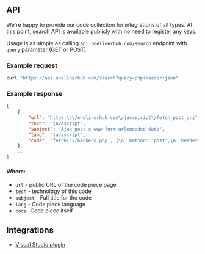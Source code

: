 ## API

We're happy to provide our code collection for integrations of all types. At this point, search API is available publicly with no need to register any keys.

Usage is as simple as calling `api.onelinerhub.com/search` endpoint with `query` parameter (GET or POST).

### Example request

```bash
curl "https://api.onelinerhub.com/search?query=php+header+json"
```

### Example response
```json
[
    {
        "url": "https:\/\/onelinerhub.com\/javascript\/fetch_post_uri",
        "tech": "javascript",
        "subject": "Ajax post x-www-form-urlencoded data",
        "lang": "javascript",
        "code": "fetch('\/backend.php', {\n  method: 'post',\n  headers: { 'Content-Type': 'application\/x-www-form-urlencoded;charset=UTF-8' },\n  body: 'var1=' + encodeURIComponent('Donald Trump :(') + '&amp;var2=123'\n}).then(function(r) {\n  return r.json();\n}).then(function(data) {\n  console.log(data);\n});"
    },
    ...
]
```

#### Where:
- `url` - public URL of the code piece page
- `tech` - technology of this code
- `subject` - Full title for the code
- `lang` - Code piece language
- `code`- Code piece itself


## Integrations
- [Visual Studio plugin](https://marketplace.visualstudio.com/items?itemName=pashkatrick.oneliner)
